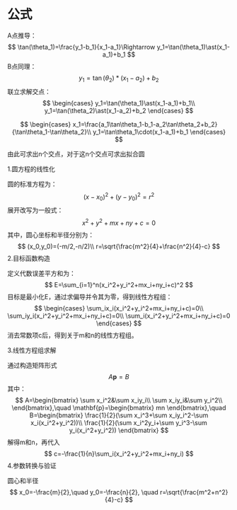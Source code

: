 # 公式
 A点推导：
$$
\tan(\theta_1)=\frac{y_1-b_1}{x_1-a_1}\Rightarrow y_1=\tan(\theta_1)\ast(x_1-a_1)+b_1
$$
B点同理：
$$
y_1=\tan(\theta_2)\ast(x_1-a_2)+b_2
$$
联立求解交点：
$$
\begin{cases}
y_1=\tan(\theta_1)\ast(x_1-a_1)+b_1\\
y_1=\tan(\theta_2)\ast(x_1-a_2)+b_2
\end{cases}
$$

$$
\begin{cases}
x_1=\frac{a_1\tan\theta_1-b_1-a_2\tan\theta_2+b_2}{\tan\theta_1-\tan\theta_2}\\
y_1=\tan\theta_1\cdot(x_1-a_1)+b_1
\end{cases}
$$

由此可求出n个交点，对于这n个交点可求出拟合圆

1.圆方程的线性化

圆的标准方程为：
$$
(x-x_0)^2+(y-y_0)^2=r^2
$$
展开改写为一般式：
$$
x^2+y^2+mx+ny+c=0
$$
其中，圆心坐标和半径分别为：
$$
(x_0,y_0)=(-m/2,-n/2)\\
r=\sqrt{\frac{m^2}{4}+\frac{n^2}{4}-c}
$$
2.目标函数构造

定义代数误差平方和为：
$$
E=\sum_{i=1}^n(x_i^2+y_i^2+mx_i+ny_i+c)^2
$$
目标是最小化E，通过求偏导并令其为零，得到线性方程组：
$$
\begin{cases}
\sum_ix_i(x_i^2+y_i^2+mx_i+ny_i+c)=0\\
\sum_iy_i(x_i^2+y_i^2+mx_i+ny_i+c)=0\\
\sum_i(x_i^2+y_i^2+mx_i+ny_i+c)=0
\end{cases}
$$
消去常数项c后，得到关于m和n的线性方程组。

3.线性方程组求解

通过构造矩阵形式
$$
A\mathbf{p}=B
$$
其中：
$$
A=\begin{bmatrix}
\sum x_i^2&\sum x_iy_i\\
\sum x_iy_i&\sum y_i^2\\
\end{bmatrix},\quad
\mathbf{p}=\begin{bmatrix}
mn
\end{bmatrix},\quad
B=\begin{bmatrix}
\frac{1}{2}(\sum x_i^3+\sum x_iy_i^2-\sum x_i(x_i^2+y_i^2))\\
\frac{1}{2}(\sum x_i^2y_i+\sum y_i^3-\sum y_i(x_i^2+y_i^2))
\end{bmatrix}
$$
解得m和n，再代入
$$
c=-\frac{1}{n}\sum_i(x_i^2+y_i^2+mx_i+ny_i)
$$
4.参数转换与验证

圆心和半径
$$
x_0=-\frac{m}{2},\quad y_0=-\frac{n}{2}, \quad r=\sqrt{\frac{m^2+n^2}{4}-c}
$$
